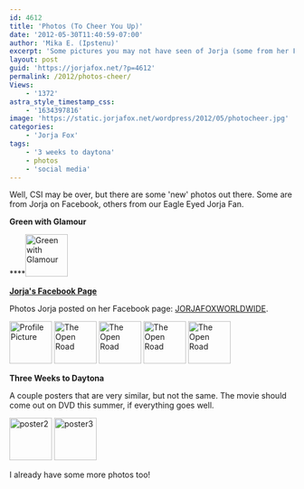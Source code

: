 ```yaml
---
id: 4612
title: 'Photos (To Cheer You Up)'
date: '2012-05-30T11:40:59-07:00'
author: 'Mika E. (Ipstenu)'
excerpt: 'Some pictures you may not have seen of Jorja (some from her FB page, which I know not everyone can see, not being a part of FB).'
layout: post
guid: 'https://jorjafox.net/?p=4612'
permalink: /2012/photos-cheer/
Views:
    - '1372'
astra_style_timestamp_css:
    - '1634397816'
image: 'https://static.jorjafox.net/wordpress/2012/05/photocheer.jpg'
categories:
    - 'Jorja Fox'
tags:
    - '3 weeks to daytona'
    - photos
    - 'social media'
---
```


Well, CSI may be over, but there are some 'new' photos out there. Some are from Jorja on Facebook, others from our Eagle Eyed Jorja Fan.

**Green with Glamour**

****<a title="Green with Glamour" href="https://jorjafox.net/gallery/pro/model/200904-gwg/gwg_012.jpg"><img src="https://jorjafox.net/gallery/zp-core/i.php?a=pro/model/200904-gwg&amp;i=gwg_012.jpg&amp;s=75&amp;c=1&amp;cw=75&amp;ch=75&amp;q=50&amp;t=1&amp;wmk=!" alt="Green with Glamour" width="75" height="75" /></a>

**<a href="https://jorjafox.net/gallery/personal/jorja/social/">Jorja's Facebook Page</a>**

Photos Jorja posted on her Facebook page: <a href="https://www.facebook.com/JorjaFoxworldwide">JORJAFOXWORLDWIDE</a>.

<a title="Profile Picture" href="https://jorjafox.net/gallery/personal/jorja/social/001profile-001.jpg"><img src="https://jorjafox.net/gallery/cache/personal/jorja/social/001profile-001_200_cw200_ch200_thumb.jpg" alt="Profile Picture" width="75" height="75" /></a> <a title="The Open Road" href="https://jorjafox.net/gallery/personal/jorja/social/002theopenroad-001.jpg"><img src="https://jorjafox.net/gallery/cache/personal/jorja/social/002theopenroad-001_200_cw200_ch200_thumb.jpg" alt="The Open Road" width="75" height="75" /></a> <a title="The Open Road" href="https://jorjafox.net/gallery/personal/jorja/social/002theopenroad-002.jpg"><img src="https://jorjafox.net/gallery/cache/personal/jorja/social/002theopenroad-002_200_cw200_ch200_thumb.jpg" alt="The Open Road" width="75" height="75" /></a> <a title="The Open Road" href="https://jorjafox.net/gallery/personal/jorja/social/002theopenroad-003.jpg"><img src="https://jorjafox.net/gallery/cache/personal/jorja/social/002theopenroad-003_200_cw200_ch200_thumb.jpg" alt="The Open Road" width="75" height="75" /></a> <a title="The Open Road" href="https://jorjafox.net/gallery/personal/jorja/social/002theopenroad-004.jpg"><img src="https://jorjafox.net/gallery/cache/personal/jorja/social/002theopenroad-004_200_cw200_ch200_thumb.jpg" alt="The Open Road" width="75" height="75" /></a>

**Three Weeks to Daytona**

A couple posters that are very similar, but not the same. The movie should come out on DVD this summer, if everything goes well.

<a title="poster2" href="https://jorjafox.net/gallery/movies/3weekstodaytona/promo/poster2.jpg"><img src="https://jorjafox.net/gallery/zp-core/i.php?a=movies/3weekstodaytona/promo&amp;i=poster2.jpeg&amp;s=75&amp;c=1&amp;cw=75&amp;ch=75&amp;q=50&amp;t=1&amp;wmk=!" alt="poster2" width="75" height="75" /></a> <a title="poster3" href="https://jorjafox.net/gallery/movies/3weekstodaytona/promo/poster3.jpg"><img src="https://jorjafox.net/gallery/zp-core/i.php?a=movies/3weekstodaytona/promo&amp;i=poster3.jpeg&amp;s=75&amp;c=1&amp;cw=75&amp;ch=75&amp;q=50&amp;t=1&amp;wmk=!" alt="poster3" width="75" height="75" /></a>

I already have some more photos too!
